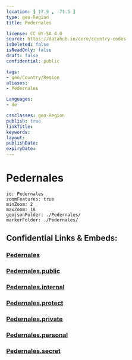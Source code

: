 ```yaml
---
location: [ 17.9 , -71.5 ] 
type: geo-Region
title: Pedernales

license: CC BY-SA 4.0
source: https://datahub.io/core/country-codes
isDeleted: false
isReadOnly: false
draft: false
confidential: public

tags:
- geo/Country/Region
aliases:
- Pedernales

Languages:
- de

cssclasses: geo-Region
publish: true
linkTitle: 
keywords: 
layout: 
publishDate: 
expiryDate: 
---
```


# Pedernales

```leaflet
id: Pedernales
zoomFeatures: true 
minZoom: 2 
maxZoom: 18
geojsonFolder: ./Pedernales/
markerFolder: ./Pedernales/
```


## Confidential Links & Embeds: 

### [Pedernales](/_Standards/Earth/Continent/America~Caribbean/Dominican_Rep/provinces~Dominican_Rep/Pedernales.md) 

### [Pedernales.public](/_public/Earth/Continent/America~Caribbean/Dominican_Rep/provinces~Dominican_Rep/Pedernales.public.md) 

### [Pedernales.internal](/_internal/Earth/Continent/America~Caribbean/Dominican_Rep/provinces~Dominican_Rep/Pedernales.internal.md) 

### [Pedernales.protect](/_protect/Earth/Continent/America~Caribbean/Dominican_Rep/provinces~Dominican_Rep/Pedernales.protect.md) 

### [Pedernales.private](/_private/Earth/Continent/America~Caribbean/Dominican_Rep/provinces~Dominican_Rep/Pedernales.private.md) 

### [Pedernales.personal](/_personal/Earth/Continent/America~Caribbean/Dominican_Rep/provinces~Dominican_Rep/Pedernales.personal.md) 

### [Pedernales.secret](/_secret/Earth/Continent/America~Caribbean/Dominican_Rep/provinces~Dominican_Rep/Pedernales.secret.md)

